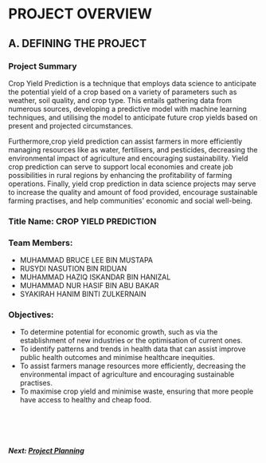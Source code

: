 # PROJECT OVERVIEW

## A. DEFINING THE PROJECT
###  Project Summary

Crop Yield Prediction is a technique that employs data science to anticipate the potential yield of a crop based on a variety of parameters such as weather, soil quality, and crop type. This entails gathering data from numerous sources, developing a predictive model with machine learning techniques, and utilising the model to anticipate future crop yields based on present and projected circumstances.

Furthermore,crop yield prediction can assist farmers in more efficiently managing resources like as water, fertilisers, and pesticides, decreasing the environmental impact of agriculture and encouraging sustainability. Yield crop prediction can serve to support local economies and create job possibilities in rural regions by enhancing the profitability of farming operations. Finally, yield crop prediction in data science projects may serve to increase the quality and amount of food provided, encourage sustainable farming practises, and help communities' economic and social well-being.

### Title Name: CROP YIELD PREDICTION

### Team Members: 

+ MUHAMMAD BRUCE LEE BIN MUSTAPA
+ RUSYDI NASUTION BIN RIDUAN
+ MUHAMMAD HAZIQ ISKANDAR BIN HANIZAL
+ MUHAMMAD NUR HASIF BIN ABU BAKAR
+ SYAKIRAH HANIM BINTI ZULKERNAIN

### Objectives:

+ To determine potential for economic growth, such as via the establishment of new industries or the optimisation of current ones.
+ To identify patterns and trends in health data that can assist improve public health outcomes and minimise healthcare inequities.
+ To assist farmers manage resources more efficiently, decreasing the environmental impact of agriculture and encouraging sustainable practises.
+ To maximise crop yield and minimise waste, ensuring that more people have access to healthy and cheap food.

<br><br><br>
##### Next: [Project Planning](B-PROJECT_PLANNING.md)



